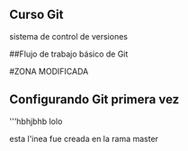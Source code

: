 ## Curso Git

sistema de control de versiones 

##Flujo de trabajo básico de Git

#ZONA MODIFICADA

## Configurando Git primera vez
'''hbhjbhb
lolo

esta l'inea fue creada en la rama master